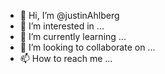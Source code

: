 - 👋 Hi, I’m @justinAhlberg
- 👀 I’m interested in ...
- 🌱 I’m currently learning ...
- 💞️ I’m looking to collaborate on ...
- 📫 How to reach me ...

<!---
justinAhlberg/justinAhlberg is a ✨ special ✨ repository because its `README.md` (this file) appears on your GitHub profile.
You can click the Preview link to take a look at your changes.
--->
